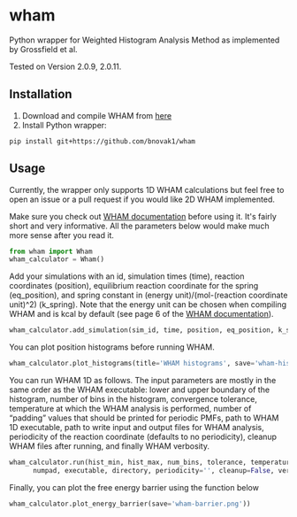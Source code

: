 # wham
Python wrapper for Weighted Histogram Analysis Method as implemented by Grossfield et al.

Tested on Version 2.0.9, 2.0.11.

## Installation
1. Download and compile WHAM from [here](http://membrane.urmc.rochester.edu/?page_id=126)
2. Install Python wrapper:

```
pip install git+https://github.com/bnovak1/wham
```

## Usage
Currently, the wrapper only supports 1D WHAM calculations but feel free to open an issue or a pull
request if you would like 2D WHAM implemented.

Make sure you check out
[WHAM documentation](http://membrane.urmc.rochester.edu/sites/default/files/wham/doc.pdf) before
using it. It's fairly short and very informative. All the parameters below would make much more
sense after you read it.

```python
from wham import Wham
wham_calculator = Wham()
```

Add your simulations with an id, simulation times (time), reaction coordinates (position), equilibrium reaction coordinate for the spring (eq_position), and spring constant in (energy unit)/(mol-(reaction coordinate unit)^2) (k_spring). Note that the energy unit can be chosen when compiling WHAM and is kcal by default (see page 6 of the [WHAM documentation](http://membrane.urmc.rochester.edu/sites/default/files/wham/doc.pdf)).

```python
wham_calculator.add_simulation(sim_id, time, position, eq_position, k_spring)
```

You can plot position histograms before running WHAM.

```python
wham_calculator.plot_histograms(title='WHAM histograms', save='wham-hist.png')
````

You can run WHAM 1D as follows. The input parameters are mostly in the same order as the WHAM executable: lower and upper boundary of the histogram, number of bins in the histogram, convergence tolerance, temperature at which the WHAM analysis is performed, number of “padding” values that should be printed for periodic PMFs, path to WHAM 1D executable, path to write input and output files for WHAM analysis, periodicity of the reaction coordinate (defaults to no periodicity), cleanup WHAM files after running, and finally WHAM verbosity.

```python
wham_calculator.run(hist_min, hist_max, num_bins, tolerance, temperature,
      numpad, executable, directory, periodicity='', cleanup=False, verbose=True)
```

Finally, you can plot the free energy barrier using the function below

```python
wham_calculator.plot_energy_barrier(save='wham-barrier.png'))
```
